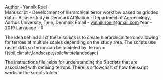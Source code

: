 Author - Yannik Roell  
Manuscript - Development of hierarchical terror workflow based on gridded data - A case study in Denmark
Affiliation - Department of Agroecology, Aarhus University, Tjele, Denmark
Email - yannik.roell@gmail.com
Year - 2019
Language - R

The idea behind all of these scripts is to create hierarchical terrons allowing for terrons at multiple scales depending on the study area.
The scripts use raster data so terron can be modeled by:
  terron = f(soil,climate,landscape,soil*climate*landscape)
  
The instructions file helps for understanding the 5 scripts that are associated with defining terrons. 
There is a flowchart of how the script works in the scripts folder.
